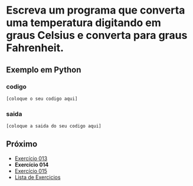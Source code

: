 # Escreva um programa que converta uma temperatura digitando em graus Celsius e converta para graus Fahrenheit.

## Exemplo em Python

### codigo

``` python
[coloque o seu codigo aqui]
```

### saida

```
[coloque a saida do seu codigo aqui]
```

## Próximo

- [Exercício 013](../../013python)
- **Exercício 014**
- [Exercício 015](../../015python)
- [Lista de Exercicios](../../)

